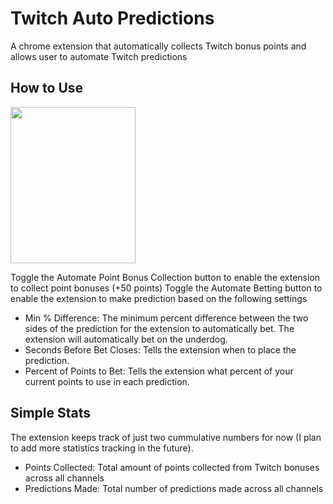 # Twitch Auto Predictions
A chrome extension that automatically collects Twitch bonus points and allows user to automate Twitch predictions

## How to Use
<img src="https://user-images.githubusercontent.com/97144786/224249873-7c9cdb3a-f8f8-4213-9692-ff92c537e397.png" width="200" height="250" align="center">

Toggle the Automate Point Bonus Collection button to enable the extension to collect point bonuses (+50 points)
Toggle the Automate Betting button to enable the extension to make prediction based on the following settings
* Min % Difference: The minimum percent difference between the two sides of the prediction for the extension to automatically bet. The extension will automatically bet on the underdog. 
* Seconds Before Bet Closes: Tells the extension when to place the prediction.
* Percent of Points to Bet: Tells the extension what percent of your current points to use in each prediction.

## Simple Stats
The extension keeps track of just two cummulative numbers for now (I plan to add more statistics tracking in the future).
* Points Collected: Total amount of points collected from Twitch bonuses across all channels
* Predictions Made: Total number of predictions made across all channels
